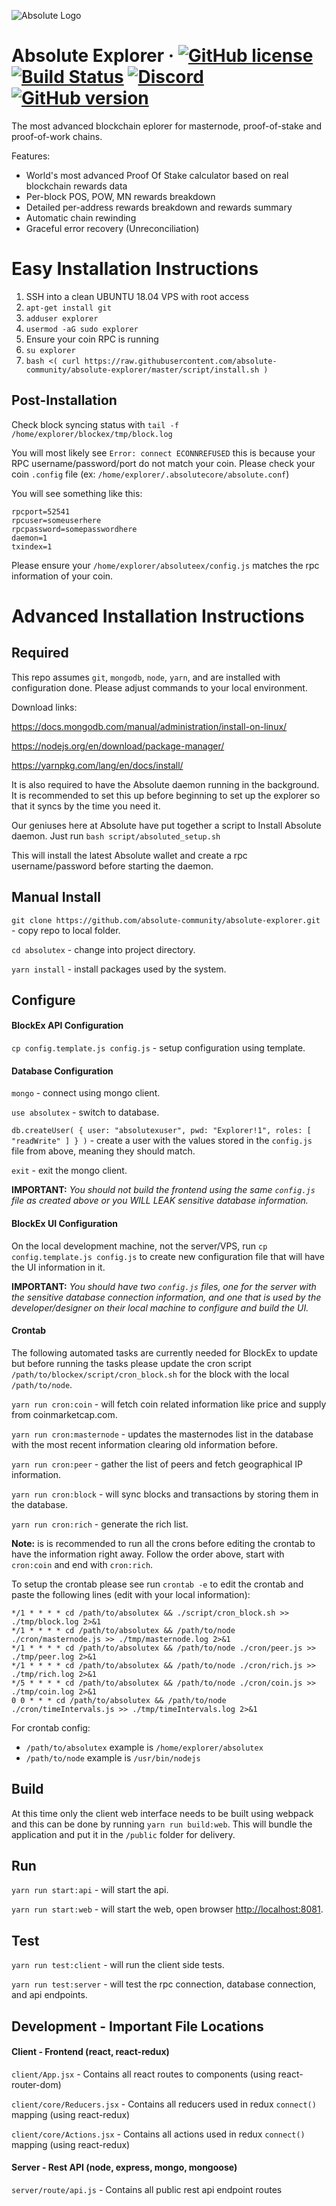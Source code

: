 ![Absolute Logo](http://www.absolutecoin.net/images/logo_aiw-Level-(Blue-Black).png)

Absolute Explorer
&middot;
[![GitHub license](https://img.shields.io/github/license/bulwark-crypto/bulwark-explorer.svg)](https://github.com/bulwark-crypto/bulwark-explorer/blob/master/COPYING) [![Build Status](https://travis-ci.org/bulwark-crypto/bulwark-explorer.svg?branch=master)](https://travis-ci.org/bulwark-crypto/bulwark-explorer) [![Discord](https://img.shields.io/discord/374271866308919296.svg)](https://discord.me/bulwarkcrypto) [![GitHub version](https://badge.fury.io/gh/bulwark-crypto%2Fbulwark-explorer.svg)](https://badge.fury.io/gh/bulwark-crypto%2Fbulwark-explorer)
=====

The most advanced blockchain eplorer for masternode, proof-of-stake and proof-of-work chains.

Features:

- World's most advanced Proof Of Stake calculator based on real blockchain rewards data
- Per-block POS, POW, MN rewards breakdown
- Detailed per-address rewards breakdown and rewards summary
- Automatic chain rewinding
- Graceful error recovery (Unreconciliation)

# Easy Installation Instructions

1. SSH into a clean UBUNTU 18.04 VPS with root access
2. `apt-get install git`
3. `adduser explorer`
4. `usermod -aG sudo explorer`
5. Ensure your coin RPC is running
6. `su explorer`
7. `bash <( curl https://raw.githubusercontent.com/absolute-community/absolute-explorer/master/script/install.sh )`

## Post-Installation

Check block syncing status with `tail -f /home/explorer/blockex/tmp/block.log` 

You will most likely see `Error: connect ECONNREFUSED` this is because your RPC username/password/port do not match your coin. Please check your coin `.config` file (ex: `/home/explorer/.absolutecore/absolute.conf`) 

You will see something like this:
```
rpcport=52541
rpcuser=someuserhere
rpcpassword=somepasswordhere
daemon=1
txindex=1
```
Please ensure your `/home/explorer/absoluteex/config.js` matches the rpc information of your coin.

# Advanced Installation Instructions

## Required
This repo assumes `git`, `mongodb`, `node`, `yarn`, and are installed with configuration done.  Please adjust commands to your local environment. 

Download links:

https://docs.mongodb.com/manual/administration/install-on-linux/

https://nodejs.org/en/download/package-manager/

https://yarnpkg.com/lang/en/docs/install/

It is also required to have the Absolute daemon running in the background. It is recommended to set this up before beginning to set up the explorer so that it syncs by the time you need it.

Our geniuses here at Absolute have put together a script to Install Absolute daemon. Just run `bash script/absoluted_setup.sh`

This will install the latest Absolute wallet and create a rpc username/password before starting the daemon.

## Manual Install
`git clone https://github.com/absolute-community/absolute-explorer.git` - copy repo to local folder.

`cd absolutex` - change into project directory.

`yarn install` - install packages used by the system.

## Configure
#### BlockEx API Configuration
`cp config.template.js config.js` - setup configuration using template.

#### Database Configuration
`mongo` - connect using mongo client.

`use absolutex` - switch to database.

`db.createUser( { user: "absolutexuser", pwd: "Explorer!1", roles: [ "readWrite" ] } )` - create a user with the values stored in the `config.js` file from above, meaning they should match.

`exit` - exit the mongo client.

__IMPORTANT:__ _You should not build the frontend using the same `config.js` file as created above or  you WILL LEAK sensitive database information._

#### BlockEx UI Configuration
On the local development machine, not the server/VPS, run `cp config.template.js config.js` to create new configuration file that will have the UI information in it.  

__IMPORTANT:__ _You should have two `config.js` files, one for the server with the sensitive database connection information, and one that is used by the developer/designer on their local machine to configure and build the UI._

#### Crontab
The following automated tasks are currently needed for BlockEx to update but before running the tasks please update the cron script `/path/to/blockex/script/cron_block.sh` for the block with the local `/path/to/node`.

`yarn run cron:coin` - will fetch coin related information like price and supply from coinmarketcap.com.

`yarn run cron:masternode` - updates the masternodes list in the database with the most recent information clearing old information before.

`yarn run cron:peer` - gather the list of peers and fetch geographical IP information.

`yarn run cron:block` - will sync blocks and transactions by storing them in the database.

`yarn run cron:rich` - generate the rich list.

__Note:__ is is recommended to run all the crons before editing the crontab to have the information right away.  Follow the order above, start with `cron:coin` and end with `cron:rich`.

To setup the crontab please see run `crontab -e` to edit the crontab and paste the following lines (edit with your local information):
```
*/1 * * * * cd /path/to/absolutex && ./script/cron_block.sh >> ./tmp/block.log 2>&1
*/1 * * * * cd /path/to/absolutex && /path/to/node ./cron/masternode.js >> ./tmp/masternode.log 2>&1
*/1 * * * * cd /path/to/absolutex && /path/to/node ./cron/peer.js >> ./tmp/peer.log 2>&1
*/1 * * * * cd /path/to/absolutex && /path/to/node ./cron/rich.js >> ./tmp/rich.log 2>&1
*/5 * * * * cd /path/to/absolutex && /path/to/node ./cron/coin.js >> ./tmp/coin.log 2>&1
0 0 * * * cd /path/to/absolutex && /path/to/node ./cron/timeIntervals.js >> ./tmp/timeIntervals.log 2>&1
```
For crontab config:
- `/path/to/absolutex` example is `/home/explorer/absolutex`
- `/path/to/node` example is `/usr/bin/nodejs`

## Build
At this time only the client web interface needs to be built using webpack and this can be done by running `yarn run build:web`.  This will bundle the application and put it in the `/public` folder for delivery.

## Run
`yarn run start:api` - will start the api.

`yarn run start:web` - will start the web, open browser [http://localhost:8081](http://localhost:8081).

## Test
`yarn run test:client` - will run the client side tests.

`yarn run test:server` - will test the rpc connection, database connection, and api endpoints.

## Development - Important File Locations

#### Client - Frontend (react, react-redux)

`client/App.jsx` - Contains all react routes to components (using react-router-dom)

`client/core/Reducers.jsx` - Contains all reducers used in redux `connect()` mapping (using react-redux)

`client/core/Actions.jsx` - Contains all actions used in redux `connect()` mapping (using react-redux)


#### Server - Rest API (node, express, mongo, mongoose)

`server/route/api.js` - Contains all public rest api endpoint routes
